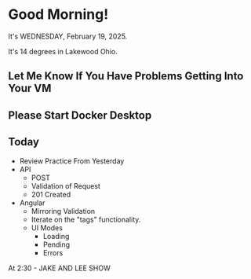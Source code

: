 # Good Morning!

It's WEDNESDAY, February 19, 2025.

It's 14 degrees in Lakewood Ohio.

## Let Me Know If You Have Problems Getting Into Your VM

## Please Start Docker Desktop 

## Today

- Review Practice From Yesterday
- API
    - POST
    - Validation of Request
    - 201 Created
- Angular
    - Mirroring Validation
    - Iterate on the "tags" functionality.
    - UI Modes
        - Loading
        - Pending
        - Errors

At 2:30 - JAKE AND LEE SHOW
